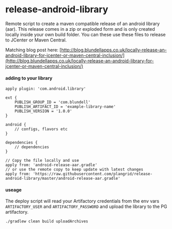 release-android-library
=======================

Remote script to create a maven compatible release of an android library (aar). This release comes in a zip or exploded form and is only created locally inside your own build folder. You can these use these files to release to JCenter or Maven Central.

Matching blog post here: [http://blog.blundellapps.co.uk/locally-release-an-android-library-for-jcenter-or-maven-central-inclusion/](http://blog.blundellapps.co.uk/locally-release-an-android-library-for-jcenter-or-maven-central-inclusion/)

#### adding to your library
```
apply plugin: 'com.android.library'

ext {
    PUBLISH_GROUP_ID = 'com.blundell'
    PUBLISH_ARTIFACT_ID = 'example-library-name'
    PUBLISH_VERSION = '1.0.0'
}

android {
    // configs, flavors etc
}

dependencies {
    // dependencies
}

// Copy the file locally and use
apply from: 'android-release-aar.gradle'
// or use the remote copy to keep update with latest changes
apply from: 'https://raw.githubusercontent.com/plangrid/release-android-library/master/android-release-aar.gradle'
```


#### useage
The deploy script will read your Artifactory credentials from the env vars `ARTIFACTORY_USER` and `ARTIFACTORY_PASSWORD` and upload the library to the PG artifactory.

`./gradlew clean build uploadArchives`
